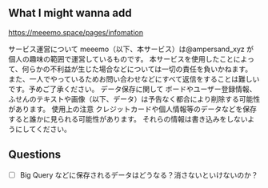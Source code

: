 ## What I might wanna add

https://meeemo.space/pages/infomation

サービス運営について
meeemo（以下、本サービス）は@ampersand_xyz が個人の趣味の範囲で運営しているものです。
本サービスを使用したことによって、何らかの不利益が生じた場合などについては一切の責任を負いかねます。
また、一人でやっているためお問い合わせなどにすべて返信をすることは難しいです。予めご了承ください。
データ保存に関して
ボードやユーザー登録情報、ふせんのテキストや画像（以下、データ）は予告なく都合により削除する可能性があります。
使用上の注意
クレジットカードや個人情報等のデータなどを保存すると誰かに見られる可能性があります。
それらの情報は書き込みをしないようにしてください。

## Questions

- [ ] Big Query などに保存されるデータはどうなる？消さないといけないのか？
